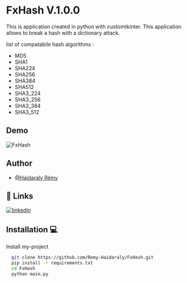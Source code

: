
# FxHash V.1.0.0

This is application created in python with customtkinter. This application allows to break a hash with a dictionary attack.

list of compatabile hash algorithms : 
- MD5
- SHA1
- SHA224
- SHA256
- SHA384
- SHA512
- SHA3_224
- SHA3_256
- SHA3_384
- SHA3_512 

## Demo
![FxHash](https://user-images.githubusercontent.com/75222169/216889277-2bc48d02-09b5-4e24-80d8-ea824bdfac4f.gif)



## Author

- [@Haidaraly Rémy](https://github.com/Remy-Haidaraly)


## 🔗 Links
[![linkedin](https://img.shields.io/badge/linkedin-0A66C2?style=for-the-badge&logo=linkedin&logoColor=white)](https://www.linkedin.com/in/r%C3%A9myhaidaraly/)




## Installation  💻

Install my-project

```bash
  git clone https://github.com/Remy-Haidaraly/FxHash.git
  pip install -r requirements.txt
  cd FxHash
  python main.py

```
    
